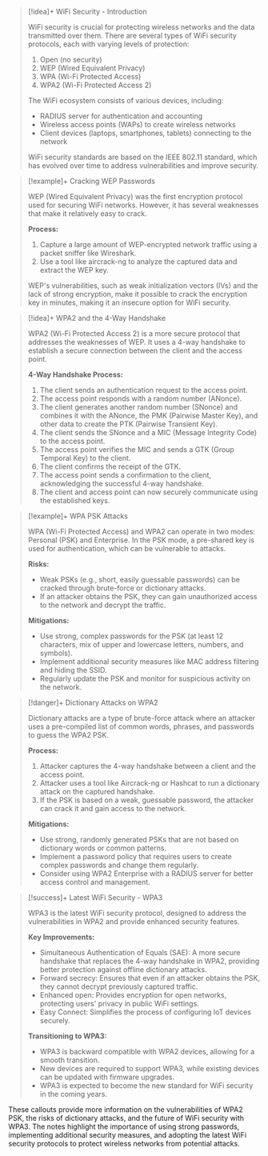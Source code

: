 > [!idea]+ WiFi Security - Introduction
>
> WiFi security is crucial for protecting wireless networks and the data transmitted over them. There are several types of WiFi security protocols, each with varying levels of protection:
>
> 1. Open (no security)
> 2. WEP (Wired Equivalent Privacy)
> 3. WPA (Wi-Fi Protected Access)
> 4. WPA2 (Wi-Fi Protected Access 2)
>
> The WiFi ecosystem consists of various devices, including:
> - RADIUS server for authentication and accounting
> - Wireless access points (WAPs) to create wireless networks
> - Client devices (laptops, smartphones, tablets) connecting to the network
>
> WiFi security standards are based on the IEEE 802.11 standard, which has evolved over time to address vulnerabilities and improve security.

> [!example]+ Cracking WEP Passwords
>
> WEP (Wired Equivalent Privacy) was the first encryption protocol used for securing WiFi networks. However, it has several weaknesses that make it relatively easy to crack.
>
> **Process:**
> 1. Capture a large amount of WEP-encrypted network traffic using a packet sniffer like Wireshark.
> 2. Use a tool like aircrack-ng to analyze the captured data and extract the WEP key.
> 
> WEP's vulnerabilities, such as weak initialization vectors (IVs) and the lack of strong encryption, make it possible to crack the encryption key in minutes, making it an insecure option for WiFi security.

> [!idea]+ WPA2 and the 4-Way Handshake
>
> WPA2 (Wi-Fi Protected Access 2) is a more secure protocol that addresses the weaknesses of WEP. It uses a 4-way handshake to establish a secure connection between the client and the access point.
>
> **4-Way Handshake Process:**
> 1. The client sends an authentication request to the access point.
> 2. The access point responds with a random number (ANonce).
> 3. The client generates another random number (SNonce) and combines it with the ANonce, the PMK (Pairwise Master Key), and other data to create the PTK (Pairwise Transient Key).
> 4. The client sends the SNonce and a MIC (Message Integrity Code) to the access point.
> 5. The access point verifies the MIC and sends a GTK (Group Temporal Key) to the client.
> 6. The client confirms the receipt of the GTK.
> 7. The access point sends a confirmation to the client, acknowledging the successful 4-way handshake.
> 8. The client and access point can now securely communicate using the established keys.


> [!example]+ WPA PSK Attacks
>
> WPA (Wi-Fi Protected Access) and WPA2 can operate in two modes: Personal (PSK) and Enterprise. In the PSK mode, a pre-shared key is used for authentication, which can be vulnerable to attacks.
>
> **Risks:**
> - Weak PSKs (e.g., short, easily guessable passwords) can be cracked through brute-force or dictionary attacks.
> - If an attacker obtains the PSK, they can gain unauthorized access to the network and decrypt the traffic.
>
> **Mitigations:**
> - Use strong, complex passwords for the PSK (at least 12 characters, mix of upper and lowercase letters, numbers, and symbols).
> - Implement additional security measures like MAC address filtering and hiding the SSID.
> - Regularly update the PSK and monitor for suspicious activity on the network.

> [!danger]+ Dictionary Attacks on WPA2
>
> Dictionary attacks are a type of brute-force attack where an attacker uses a pre-compiled list of common words, phrases, and passwords to guess the WPA2 PSK.
>
> **Process:**
> 1. Attacker captures the 4-way handshake between a client and the access point.
> 2. Attacker uses a tool like Aircrack-ng or Hashcat to run a dictionary attack on the captured handshake.
> 3. If the PSK is based on a weak, guessable password, the attacker can crack it and gain access to the network.
>
> **Mitigations:**
> - Use strong, randomly generated PSKs that are not based on dictionary words or common patterns.
> - Implement a password policy that requires users to create complex passwords and change them regularly.
> - Consider using WPA2 Enterprise with a RADIUS server for better access control and management.

> [!success]+ Latest WiFi Security - WPA3
>
> WPA3 is the latest WiFi security protocol, designed to address the vulnerabilities in WPA2 and provide enhanced security features.
>
> **Key Improvements:**
> - Simultaneous Authentication of Equals (SAE): A more secure handshake that replaces the 4-way handshake in WPA2, providing better protection against offline dictionary attacks.
> - Forward secrecy: Ensures that even if an attacker obtains the PSK, they cannot decrypt previously captured traffic.
> - Enhanced open: Provides encryption for open networks, protecting users' privacy in public WiFi settings.
> - Easy Connect: Simplifies the process of configuring IoT devices securely.
>
> **Transitioning to WPA3:**
> - WPA3 is backward compatible with WPA2 devices, allowing for a smooth transition.
> - New devices are required to support WPA3, while existing devices can be updated with firmware upgrades.
> - WPA3 is expected to become the new standard for WiFi security in the coming years.

These callouts provide more information on the vulnerabilities of WPA2 PSK, the risks of dictionary attacks, and the future of WiFi security with WPA3. The notes highlight the importance of using strong passwords, implementing additional security measures, and adopting the latest WiFi security protocols to protect wireless networks from potential attacks.